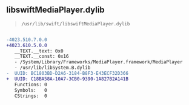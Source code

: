 ## libswiftMediaPlayer.dylib

> `/usr/lib/swift/libswiftMediaPlayer.dylib`

```diff

-4023.510.7.0.0
+4023.610.5.0.0
   __TEXT.__text: 0x0
   __TEXT.__const: 0x16
   - /System/Library/Frameworks/MediaPlayer.framework/MediaPlayer
   - /usr/lib/libSystem.B.dylib
-  UUID: BC1803BD-D2A6-3184-B8F3-E43ECF32D366
+  UUID: C18BA58A-10A7-3CB0-9390-1A827B2A141B
   Functions: 0
   Symbols:   0
   CStrings:  0

```
